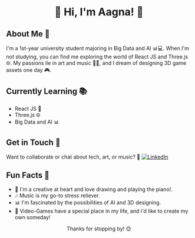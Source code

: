 <h1 align="center">👋 Hi, I'm Aagna! 🤖</h1>

<h2 align="left">About Me 🤔</h2>

<p align="left">
  I'm a 1st-year university student majoring in Big Data and AI 📊💻. When I'm not studying, you can find me exploring the world of React JS and Three.js 🌐. My passions lie in art and music 🎨🎶, and I dream of designing 3D game assets one day 🎮.
</p>

<h2 align="left">Currently Learning 📚</h2>

<ul align="left">
  <li>React JS 🚀</li>
  <li>Three.js 🌐</li>
  <li>Big Data and AI 📊</li>
</ul>

<h2 align="left">Get in Touch 📲</h2>

<p align="left">
  Want to collaborate or chat about tech, art, or music? 🤝
  <a href="https://www.linkedin.com/in/aagna-samhita/">
    <img src="https://img.shields.io/badge/LinkedIn-0077B5?style=for-the-badge&logo=linkedin&logoColor=white" alt="LinkedIn">
  </a>
</p>

<h2 align="left">Fun Facts 🎉</h2>

<ul align="left">
  <li>🎨 I'm a creative at heart and love drawing and playing the piano!.</li>
  <li>🎶 Music is my go-to stress reliever.</li>
  <li>📊 I'm fascinated by the possibilities of AI and 3D designing.</li>
  <li>🚀 Video-Games have a special place in my life, and i'd like to create my own someday! </li>
</ul>

<p align="center">
  Thanks for stopping by! 😊
</p>
